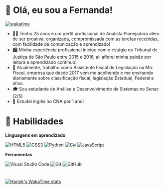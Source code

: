 # 👋 Olá, eu sou a Fernanda!

[![wakatime](https://wakatime.com/badge/user/fa90e206-ed93-4bd7-82b9-b9e2d587a6dd.svg)](https://wakatime.com/@fa90e206-ed93-4bd7-82b9-b9e2d587a6dd)

- 👩🏼 Tenho 25 anos e um perfil profissional de Analista Planejadora além de ser proativa, organizada, compromissada com as tarefas recebidas, com facilidade de comunicação e aprendizado!
- 🏙 Minha experiência profissional iniciou com o estágio no Tribunal de Justiça de São Paulo entre 2015 e 2016, ali aflorei minha paixão por leitura e aprendizado contínuo!
- 💼 Atualmente, trabalho como Assistente Fiscal de Legislação na Mix Fiscal, empresa que desde 2017 vem me acolhendo e me ensinando diariamente sobre classificação fiscal, legislação Estadual, Federal e afins.
- 🎓 Sou estudante de Análise e Desenvolvimento de Sistemas no Senac (2/5)
- 💬 Estudei inglês no CNA por 1 ano!

# 🚀 Habilidades

**Linguagens em aprendizado**

![HTML5](https://img.shields.io/badge/html5-%23E34F26.svg?style=for-the-badge&logo=html5&logoColor=white)
![CSS3](https://img.shields.io/badge/css3-%231572B6.svg?style=for-the-badge&logo=css3&logoColor=white)
![Python](https://img.shields.io/badge/python-3670A0?style=for-the-badge&logo=python&logoColor=ffdd54)
![C#](https://img.shields.io/badge/c%23-%23239120.svg?style=for-the-badge&logo=c-sharp&logoColor=white)
![JavaScript](https://img.shields.io/badge/javascript-%23323330.svg?style=for-the-badge&logo=javascript&logoColor=%23F7DF1E)

**Ferramentas**

![Visual Studio Code](https://img.shields.io/badge/Visual%20Studio%20Code-0078d7.svg?style=for-the-badge&logo=visual-studio-code&logoColor=white)
![Git](https://img.shields.io/badge/git-%23F05033.svg?style=for-the-badge&logo=git&logoColor=white)
![GitHub](https://img.shields.io/badge/github-%23121011.svg?style=for-the-badge&logo=github&logoColor=white)

#

[![Harlok's WakaTime stats](https://github-readme-stats.vercel.app/api/wakatime?username=FernandaAro&theme=midnight-purple&hide)](https://github.com/anuraghazra/github-readme-stats)

<!-- ![](https://github-readme-stats-wheat-two-53.vercel.app/api/top-langs/?username=FernandaAro&theme=midnight-purple&hide_border=false&include_all_commits=false&count_private=false&layout=compact) -->
